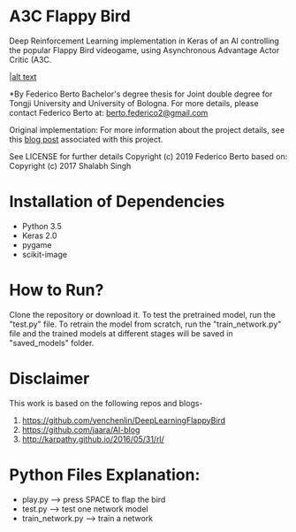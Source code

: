 # A3C Flappy Bird

Deep Reinforcement Learning implementation in Keras of an AI controlling the popular Flappy Bird videogame, using Asynchronous Advantage Actor Critic (A3C.

|[alt text](https://github.com/Juju-botu/a3c-flappy-bird/blob/master/assets/sprites/FlappyBackground.png)

*By Federico Berto
Bachelor's degree thesis for Joint double degree for Tongji University and University of Bologna. For more details, please contact Federico Berto at: berto.federico2@gmail.com

Original implementation:
For more information about the project details, see this [blog post](https://shalabhsingh.github.io/Deep-RL-Flappy-Bird/) associated with this project.

See LICENSE for further details
Copyright (c) 2019 Federico Berto
based on:
Copyright (c) 2017 Shalabh Singh

# Installation of Dependencies
* Python 3.5
* Keras 2.0
* pygame 
* scikit-image

# How to Run?
Clone the repository or download it. To test the pretrained model, run the "test.py" file. To retrain the model from scratch, run the "train_network.py" file and the trained models at different stages will be saved in "saved_models" folder.

# Disclaimer
This work is based on the following repos and blogs-

1. https://github.com/yenchenlin/DeepLearningFlappyBird
2. https://github.com/jaara/AI-blog
3. http://karpathy.github.io/2016/05/31/rl/


# Python Files Explanation:

* play.py --> press SPACE to flap the bird
* test.py --> test one network model
* train_network.py --> train a network
